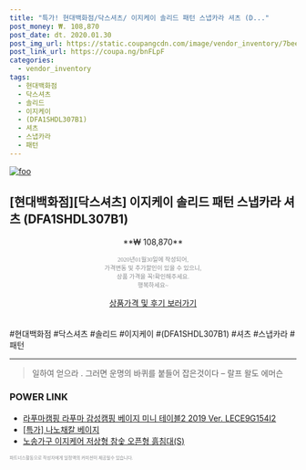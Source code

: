 ```yaml
--- 
title: "특가! 현대백화점/닥스셔츠/ 이지케이 솔리드 패턴 스냅카라 셔츠 (D..." 
post_money: ₩. 108,870 
post_date: dt. 2020.01.30 
post_img_url: https://static.coupangcdn.com/image/vendor_inventory/7bee/ab4dacde48b9aa1f71e5e9c53add6d3e35400dce2a1b9003dea9808872f1.jpg 
post_link_url: https://coupa.ng/bnFLpF 
categories: 
  - vendor_inventory 
tags: 
  - 현대백화점 
  - 닥스셔츠 
  - 솔리드 
  - 이지케이 
  - (DFA1SHDL307B1) 
  - 셔츠 
  - 스냅카라 
  - 패턴 
--- 
```

[![foo](https://static.coupangcdn.com/image/vendor_inventory/7bee/ab4dacde48b9aa1f71e5e9c53add6d3e35400dce2a1b9003dea9808872f1.jpg)](https://coupa.ng/bnFLpF) 

## [현대백화점][닥스셔츠] 이지케이 솔리드 패턴 스냅카라 셔츠 (DFA1SHDL307B1) 
<p style="text-align: center;">**₩ 108,870**</p> 
<p style="text-align: center;"><span style="color: #898c8f; font-family: Georgia,Times,serif; font-size: 0.75em;">2020년01월30일에 작성되어, <br>가격변동 및 추가할인이 있을 수 있으니,<br> 상품 가격을 꼭!확인해주세요.<br>행복하세요~</span> 
</p>	 
<div markdown="0" style="text-align: center;"><a href="https://coupa.ng/bnFLpF" class="btn btn--success">상품가격 및 후기 보러가기</a></div> 
<br><br> 
  #현대백화점 #닥스셔츠 #솔리드 #이지케이 #(DFA1SHDL307B1) #셔츠 #스냅카라 #패턴 
<hr> 

> 일하여 얻으라 . 그러면 운명의 바퀴를 붙들어 잡은것이다 – 랄프 왈도 에머슨 


### POWER LINK

* <a href="https://blog.naver.com/santokki14/221784910016" target="_blank">라푸마캠핑 라푸마 감성캠핑 베이지 미니 테이블2 2019 Ver. LECE9G154I2</a>
* <a href="https://blog.naver.com/sakai111/221790107677" target="_blank">[특가] 나노채칼 베이지</a>
* <a href="https://blog.naver.com/fasyy4321/221782101563" target="_blank">노송가구 이지케어 저상형 참숯 오픈형 흙침대(S)</a>

<span style="color: #898c8f; font-family: Georgia,Times,serif; font-size: 0.55em;">파트너스활동으로 작성자에게 일정액의 커미션이 제공될수 있습니다.</span> 
